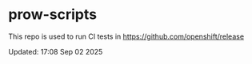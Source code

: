 # prow-scripts

This repo is used to run CI tests in https://github.com/openshift/release

Updated: 17:08 Sep 02 2025
